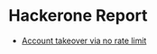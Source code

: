 # Hackerone Report 

- [ Account takeover via no rate limit ](https://hackerone.com/reports/332632)
